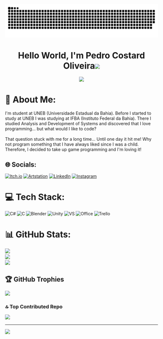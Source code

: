 <!--- snake -->
<div align="center">
  <img  src="https://github.com/1999AZZAR/1999AZZAR/blob/readme/resources/img/grid-snake.svg"
       alt="snake" /></a>
</div>

<h1 align="center"><b>Hello World, I'm Pedro Costard Oliveira</b><img src="https://media.giphy.com/media/hvRJCLFzcasrR4ia7z/giphy.gif" width="35"></h1>
<!--  -->
<p align="center">
  <a href="https://github.com/DenverCoder1/readme-typing-svg"><img src="https://readme-typing-svg.herokuapp.com?font=Time+New+Roman&color=cyan&size=25&center=true&vCenter=true&width=600&height=100&lines=Game+Developer..&hearts;++;Digital+Games+Student,;Game+Programmer,;Beginner+3D+Artist,;Active+Learner+and+Researcher,;Love+to+learn+new+stuff!..<3"></a>
</p>

# 💫 About Me:
I'm student at UNEB (Universidade Estadual da Bahia). Before I started to study at UNEB I was studying at IFBA (Instituto Federal da Bahia). There I studied Analysis and Development of Systems and discovered that I love programming... but what would I like to code?<br><br>That question stuck with me for a long time... Until one day it hit me! Why not program something that I have always liked since I was a child. Therefore, I decided to take up game programming and I'm loving it!


## 🌐 Socials:
[![Itch.io](https://img.shields.io/badge/itch.io-FF6347?style=for-the-badge&logo=itchdotio&logoColor=white&logoWidth=20)](https://costards2.itch.io/) [![Artstation](https://img.shields.io/badge/ArtStation-38B2AC?style=for-the-badge&logo=artstation&logoColor=white&logoWidth=20)](https://www.artstation.com/costard)  [![LinkedIn](https://img.shields.io/badge/LinkedIn-0077B5?style=for-the-badge&logo=linkedin&logoColor=white&logoWidth=20)](https://linkedin.com/in/https://www.linkedin.com/in/pedro-costard-oliveira-057813231/) [![Instagram](https://img.shields.io/badge/Instagram-E4405F?style=for-the-badge&logo=instagram&logoColor=white&logoWidth=20)](https://instagram.com/https://www.instagram.com/pedro.costard/) 
# 💻 Tech Stack:
![C#](https://img.shields.io/badge/c%23-%23239120.svg?style=for-the-badge&logo=csharp&logoColor=white) ![C](https://img.shields.io/badge/c-%2300599C.svg?style=for-the-badge&logo=c&logoColor=white) ![Blender](https://img.shields.io/badge/blender-%23F5792A.svg?style=for-the-badge&logo=blender&logoColor=white) ![Unity](https://img.shields.io/badge/Unity-100000?style=for-the-badge&logo=unity&logoColor=white) ![VS](https://img.shields.io/badge/Visual_Studio-5C2D91?style=for-the-badge&logo=visual%20studio&logoColor=white)
![Office](https://img.shields.io/badge/Microsoft_Office-D83B01?style=for-the-badge&logo=microsoft-office&logoColor=white) ![Trello](https://img.shields.io/badge/Trello-0052CC?style=for-the-badge&logo=trello&logoColor=white)
# 📊 GitHub Stats:
![](https://github-readme-stats.vercel.app/api?username=Costards2&theme=dark&hide_border=false&include_all_commits=false&count_private=false)<br/>
![](https://github-readme-streak-stats.herokuapp.com/?user=Costards2&theme=dark&hide_border=false)<br/>
![](https://github-readme-stats.vercel.app/api/top-langs/?username=Costards2&theme=dark&hide_border=false&include_all_commits=false&count_private=false&layout=compact)

## 🏆 GitHub Trophies
![](https://github-profile-trophy.vercel.app/?username=Costards2&theme=radical&no-frame=false&no-bg=true&margin-w=4)

### 🔝 Top Contributed Repo
![](https://github-contributor-stats.vercel.app/api?username=Costards2&limit=5&theme=dark&combine_all_yearly_contributions=true)

---
[![](https://visitcount.itsvg.in/api?id=Costards2&icon=5&color=0)](https://visitcount.itsvg.in)

<!-- Proudly created with GPRM ( https://gprm.itsvg.in ) -->
